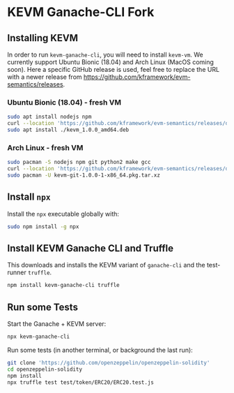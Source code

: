 KEVM Ganache-CLI Fork
=====================

Installing KEVM
---------------

In order to run `kevm-ganache-cli`, you will need to install `kevm-vm`.
We currently support Ubuntu Bionic (18.04) and Arch Linux (MacOS coming soon).
Here a specific GitHub release is used, feel free to replace the URL with a newer release from <https://github.com/kframework/evm-semantics/releases>.

### Ubuntu Bionic (18.04) - fresh VM

```sh
sudo apt install nodejs npm
curl --location 'https://github.com/kframework/evm-semantics/releases/download/v1.0.0-c01d92f/kevm_1.0.0_amd64.deb' --output kevm_1.0.0_amd64.deb
sudo apt install ./kevm_1.0.0_amd64.deb
```

### Arch Linux - fresh VM

```sh
sudo pacman -S nodejs npm git python2 make gcc
curl --location 'https://github.com/kframework/evm-semantics/releases/download/v1.0.0-c01d92f/kevm-git-1.0.0-1-x86_64.pkg.tar.xz' --output kevm-git-1.0.0-1-x86_64.pkg.tar.xz
sudo pacman -U kevm-git-1.0.0-1-x86_64.pkg.tar.xz
```

Install `npx`
-------------

Install the `npx` executable globally with:

```sh
sudo npm install -g npx
```

Install KEVM Ganache CLI and Truffle
------------------------------------

This downloads and installs the KEVM variant of `ganache-cli` and the test-runner `truffle`.

```sh
npm install kevm-ganache-cli truffle
```

Run some Tests
--------------

Start the Ganache + KEVM server:

```sh
npx kevm-ganache-cli
```

Run some tests (in another terminal, or background the last run):

```sh
git clone 'https://github.com/openzeppelin/openzeppelin-solidity'
cd openzeppelin-solidity
npm install
npx truffle test test/token/ERC20/ERC20.test.js
```
